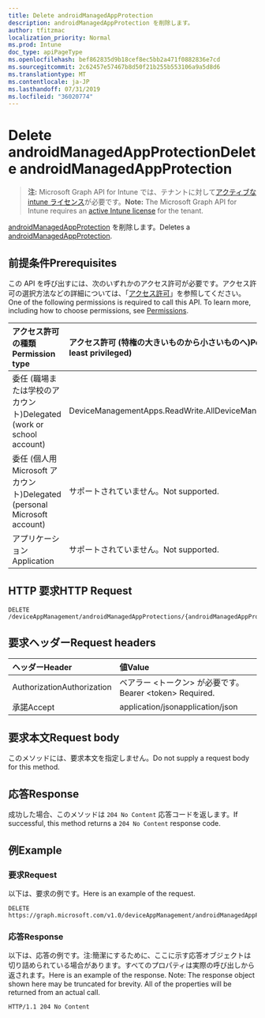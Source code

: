```yaml
---
title: Delete androidManagedAppProtection
description: androidManagedAppProtection を削除します。
author: tfitzmac
localization_priority: Normal
ms.prod: Intune
doc_type: apiPageType
ms.openlocfilehash: bef862835d9b18cef8ec5bb2a471f0882836e7cd
ms.sourcegitcommit: 2c62457e57467b8d50f21b255b553106a9a5d8d6
ms.translationtype: MT
ms.contentlocale: ja-JP
ms.lasthandoff: 07/31/2019
ms.locfileid: "36020774"
---
```

# <a name="delete-androidmanagedappprotection"></a><span data-ttu-id="cbc01-103">Delete androidManagedAppProtection</span><span class="sxs-lookup"><span data-stu-id="cbc01-103">Delete androidManagedAppProtection</span></span>

> <span data-ttu-id="cbc01-104">**注:** Microsoft Graph API for Intune では、テナントに対して[アクティブな intune ライセンス](https://go.microsoft.com/fwlink/?linkid=839381)が必要です。</span><span class="sxs-lookup"><span data-stu-id="cbc01-104">**Note:** The Microsoft Graph API for Intune requires an [active Intune license](https://go.microsoft.com/fwlink/?linkid=839381) for the tenant.</span></span>

<span data-ttu-id="cbc01-105">[androidManagedAppProtection](../resources/intune-mam-androidmanagedappprotection.md) を削除します。</span><span class="sxs-lookup"><span data-stu-id="cbc01-105">Deletes a [androidManagedAppProtection](../resources/intune-mam-androidmanagedappprotection.md).</span></span>

## <a name="prerequisites"></a><span data-ttu-id="cbc01-106">前提条件</span><span class="sxs-lookup"><span data-stu-id="cbc01-106">Prerequisites</span></span>
<span data-ttu-id="cbc01-p101">この API を呼び出すには、次のいずれかのアクセス許可が必要です。アクセス許可の選択方法などの詳細については、「[アクセス許可](/graph/permissions-reference)」を参照してください。</span><span class="sxs-lookup"><span data-stu-id="cbc01-p101">One of the following permissions is required to call this API. To learn more, including how to choose permissions, see [Permissions](/graph/permissions-reference).</span></span>

|<span data-ttu-id="cbc01-109">アクセス許可の種類</span><span class="sxs-lookup"><span data-stu-id="cbc01-109">Permission type</span></span>|<span data-ttu-id="cbc01-110">アクセス許可 (特権の大きいものから小さいものへ)</span><span class="sxs-lookup"><span data-stu-id="cbc01-110">Permissions (from most to least privileged)</span></span>|
|:---|:---|
|<span data-ttu-id="cbc01-111">委任 (職場または学校のアカウント)</span><span class="sxs-lookup"><span data-stu-id="cbc01-111">Delegated (work or school account)</span></span>|<span data-ttu-id="cbc01-112">DeviceManagementApps.ReadWrite.All</span><span class="sxs-lookup"><span data-stu-id="cbc01-112">DeviceManagementApps.ReadWrite.All</span></span>|
|<span data-ttu-id="cbc01-113">委任 (個人用 Microsoft アカウント)</span><span class="sxs-lookup"><span data-stu-id="cbc01-113">Delegated (personal Microsoft account)</span></span>|<span data-ttu-id="cbc01-114">サポートされていません。</span><span class="sxs-lookup"><span data-stu-id="cbc01-114">Not supported.</span></span>|
|<span data-ttu-id="cbc01-115">アプリケーション</span><span class="sxs-lookup"><span data-stu-id="cbc01-115">Application</span></span>|<span data-ttu-id="cbc01-116">サポートされていません。</span><span class="sxs-lookup"><span data-stu-id="cbc01-116">Not supported.</span></span>|

## <a name="http-request"></a><span data-ttu-id="cbc01-117">HTTP 要求</span><span class="sxs-lookup"><span data-stu-id="cbc01-117">HTTP Request</span></span>
<!-- {
  "blockType": "ignored"
}
-->
``` http
DELETE /deviceAppManagement/androidManagedAppProtections/{androidManagedAppProtectionId}
```

## <a name="request-headers"></a><span data-ttu-id="cbc01-118">要求ヘッダー</span><span class="sxs-lookup"><span data-stu-id="cbc01-118">Request headers</span></span>
|<span data-ttu-id="cbc01-119">ヘッダー</span><span class="sxs-lookup"><span data-stu-id="cbc01-119">Header</span></span>|<span data-ttu-id="cbc01-120">値</span><span class="sxs-lookup"><span data-stu-id="cbc01-120">Value</span></span>|
|:---|:---|
|<span data-ttu-id="cbc01-121">Authorization</span><span class="sxs-lookup"><span data-stu-id="cbc01-121">Authorization</span></span>|<span data-ttu-id="cbc01-122">ベアラー &lt;トークン&gt; が必要です。</span><span class="sxs-lookup"><span data-stu-id="cbc01-122">Bearer &lt;token&gt; Required.</span></span>|
|<span data-ttu-id="cbc01-123">承諾</span><span class="sxs-lookup"><span data-stu-id="cbc01-123">Accept</span></span>|<span data-ttu-id="cbc01-124">application/json</span><span class="sxs-lookup"><span data-stu-id="cbc01-124">application/json</span></span>|

## <a name="request-body"></a><span data-ttu-id="cbc01-125">要求本文</span><span class="sxs-lookup"><span data-stu-id="cbc01-125">Request body</span></span>
<span data-ttu-id="cbc01-126">このメソッドには、要求本文を指定しません。</span><span class="sxs-lookup"><span data-stu-id="cbc01-126">Do not supply a request body for this method.</span></span>

## <a name="response"></a><span data-ttu-id="cbc01-127">応答</span><span class="sxs-lookup"><span data-stu-id="cbc01-127">Response</span></span>
<span data-ttu-id="cbc01-128">成功した場合、このメソッドは `204 No Content` 応答コードを返します。</span><span class="sxs-lookup"><span data-stu-id="cbc01-128">If successful, this method returns a `204 No Content` response code.</span></span>

## <a name="example"></a><span data-ttu-id="cbc01-129">例</span><span class="sxs-lookup"><span data-stu-id="cbc01-129">Example</span></span>

### <a name="request"></a><span data-ttu-id="cbc01-130">要求</span><span class="sxs-lookup"><span data-stu-id="cbc01-130">Request</span></span>
<span data-ttu-id="cbc01-131">以下は、要求の例です。</span><span class="sxs-lookup"><span data-stu-id="cbc01-131">Here is an example of the request.</span></span>
``` http
DELETE https://graph.microsoft.com/v1.0/deviceAppManagement/androidManagedAppProtections/{androidManagedAppProtectionId}
```

### <a name="response"></a><span data-ttu-id="cbc01-132">応答</span><span class="sxs-lookup"><span data-stu-id="cbc01-132">Response</span></span>
<span data-ttu-id="cbc01-p102">以下は、応答の例です。注:簡潔にするために、ここに示す応答オブジェクトは切り詰められている場合があります。すべてのプロパティは実際の呼び出しから返されます。</span><span class="sxs-lookup"><span data-stu-id="cbc01-p102">Here is an example of the response. Note: The response object shown here may be truncated for brevity. All of the properties will be returned from an actual call.</span></span>
``` http
HTTP/1.1 204 No Content
```




